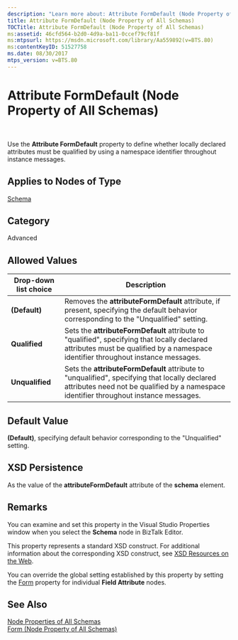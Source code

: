 ```yaml
---
description: "Learn more about: Attribute FormDefault (Node Property of All Schemas)"
title: Attribute FormDefault (Node Property of All Schemas)
TOCTitle: Attribute FormDefault (Node Property of All Schemas)
ms:assetid: 46cfd564-b2d0-4d9a-ba11-0ccef79cf81f
ms:mtpsurl: https://msdn.microsoft.com/library/Aa559892(v=BTS.80)
ms:contentKeyID: 51527758
ms.date: 08/30/2017
mtps_version: v=BTS.80
---
```


# Attribute FormDefault (Node Property of All Schemas)

 

Use the **Attribute FormDefault** property to define whether locally declared attributes must be qualified by using a namespace identifier throughout instance messages.

## Applies to Nodes of Type

[Schema](schema-node-properties.md)

## Category

Advanced

## Allowed Values

<table>
<thead>
<tr class="header">
<th>Drop-down list choice</th>
<th>Description</th>
</tr>
</thead>
<tbody>
<tr class="odd">
<td><strong>(Default)</strong></td>
<td>Removes the <strong>attributeFormDefault</strong> attribute, if present, specifying the default behavior corresponding to the &quot;Unqualified&quot; setting.</td>
</tr>
<tr class="even">
<td><strong>Qualified</strong></td>
<td>Sets the <strong>attributeFormDefault</strong> attribute to &quot;qualified&quot;, specifying that locally declared attributes must be qualified by a namespace identifier throughout instance messages.</td>
</tr>
<tr class="odd">
<td><strong>Unqualified</strong></td>
<td>Sets the <strong>attributeFormDefault</strong> attribute to &quot;unqualified&quot;, specifying that locally declared attributes need not be qualified by a namespace identifier throughout instance messages.</td>
</tr>
</tbody>
</table>


## Default Value

**(Default)**, specifying default behavior corresponding to the "Unqualified" setting.

## XSD Persistence

As the value of the **attributeFormDefault** attribute of the **schema** element.

## Remarks

You can examine and set this property in the Visual Studio Properties window when you select the **Schema** node in BizTalk Editor.

This property represents a standard XSD construct. For additional information about the corresponding XSD construct, see [XSD Resources on the Web](https://msdn.microsoft.com/library/aa547363\(v=bts.80\)).

You can override the global setting established by this property by setting the [Form](form-node-property-of-all-schemas.md) property for individual **Field Attribute** nodes.

## See Also

[Node Properties of All Schemas](node-properties-of-all-schemas.md)  
[Form (Node Property of All Schemas)](form-node-property-of-all-schemas.md)

